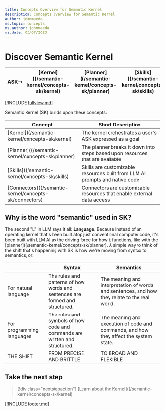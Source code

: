 ```yaml
---
title: Concepts Overview for Semantic Kernel
description: Concepts Overview for Semantic Kernel
author: johnmaeda
ms.topic: concepts
ms.author: johnmaeda
ms.date: 02/07/2023
---
```


# Discover Semantic Kernel

| ASK⇾ | [Kernel]((/semantic-kernel/concepts-sk/kernel) | [Planner]((/semantic-kernel/concepts-sk/planner) | [Skills]((/semantic-kernel/concepts-sk/skills)| |[Connectors]((/semantic-kernel/concepts-sk/Connectors) | >>>|  ⇾GET | 
|---|---|---|---|---|---|---|---|

[!INCLUDE [fullview.md](../includes/fullview.md)]

Semantic Kernel (SK) builds upon these concepts:

| Concept | Short Description |
|---|---|
| [Kernel]((/semantic-kernel/concepts-sk/kernel) | The kernel orchestrates a user's ASK expressed as a goal |
| [Planner]((/semantic-kernel/concepts-sk/planner)| The planner breaks it down into steps based upon resources that are available |
| [Skills]((/semantic-kernel/concepts-sk/skills)| Skills are customizable resources built from LLM AI [prompts](/semantic-kernel/concepts-ai/prompts) and native code |
| [Connectors]((/semantic-kernel/concepts-sk/connectors)| Connectors are customizable resources that enable external data access |

## Why is the word "semantic" used in SK?

The second "L" in LLM says it all: **Language**. Because instead of an operating kernel that's been built atop just conventional computer code, it's been built with LLM AI as the driving force for how it functions, like with the [planner]((/semantic-kernel/concepts-sk/planner). A simple way to think of the shift that's happening with SK is how we're moving from syntax to semantics, or:

| |  Syntax | Semantics |
|------------------|------------------|----------------------|
| For natural language  | The rules and patterns of how words and sentences are formed and structured. | The meaning and interpretation of words and sentences, and how they relate to the real world. |
| For programming languages | The rules and symbols of how code and commands are written and structured. | The meaning and execution of code and commands, and how they affect the system state. |
| THE SHIFT | FROM PRECISE AND BRITTLE | TO BROAD AND FLEXIBLE |

## Take the next step

> [!div class="nextstepaction"]
> [Learn about the Kernel]((/semantic-kernel/concepts-sk/kernel)

[!INCLUDE [footer.md](../includes/footer.md)]
